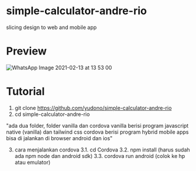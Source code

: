 # simple-calculator-andre-rio
slicing design to web and mobile app

# Preview
![WhatsApp Image 2021-02-13 at 13 53 00](https://user-images.githubusercontent.com/28614605/107844834-79abdf00-6e09-11eb-9e60-382c057dbb36.jpeg)


# Tutorial
1. git clone https://github.com/yudono/simple-calculator-andre-rio
2. cd simple-calculator-andre-rio

"ada dua folder, folder vanilla dan cordova
	vanilla berisi program javascript native (vanilla) dan tailwind css
	cordova berisi program hybrid mobile apps bisa di jalankan di browser android dan ios"

3. cara menjalankan cordova
	3.1. cd Cordova
	3.2. npm install (harus sudah ada npm node dan android sdk)
	3.3. cordova run android (colok ke hp atau emulator)
